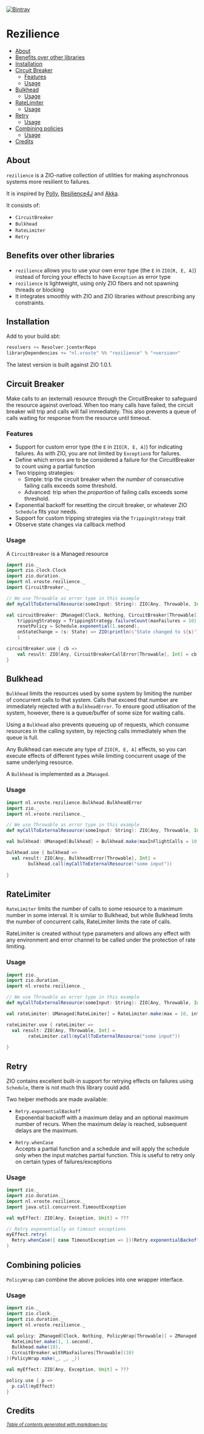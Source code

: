 [![Bintray](https://img.shields.io/bintray/v/vroste/maven/rezilience?label=latest)](https://bintray.com/vroste/maven/rezilience/_latestVersion)

# Rezilience

- [About](#about)
- [Benefits over other libraries](#benefits-over-other-libraries)
- [Installation](#installation)
- [Circuit Breaker](#circuit-breaker)
  * [Features](#features)
  * [Usage](#usage)
- [Bulkhead](#bulkhead)
  * [Usage](#usage-1)
- [RateLimiter](#ratelimiter)
  * [Usage](#usage-2)
- [Retry](#retry)
  * [Usage](#usage-3)
- [Combining policies](#combining-policies)
  * [Usage](#usage-4)
- [Credits](#credits)
## About

`rezilience` is a ZIO-native collection of utilities for making asynchronous systems more resilient to failures.

It is inspired by [Polly](https://github.com/App-vNext/Polly), [Resilience4J](https://github.com/resilience4j/resilience4j) and [Akka](https://doc.akka.io/docs/akka/current/common/circuitbreaker.html).

It consists of:

* `CircuitBreaker`
* `Bulkhead`
* `RateLimiter`
* `Retry`

## Benefits over other libraries
* `rezilience` allows you to use your own error type (the `E` in `ZIO[R, E, A]`) instead of forcing your effects to have `Exception` as error type
* `rezilience` is lightweight, using only ZIO fibers and not spawning threads or blocking
* It integrates smoothly with ZIO and ZIO libraries without prescribing any constraints.

## Installation

Add to your build.sbt:

```scala
resolvers += Resolver.jcenterRepo
libraryDependencies += "nl.vroste" %% "rezilience" % "<version>"
```

The latest version is built against ZIO 1.0.1.

## Circuit Breaker
Make calls to an (external) resource through the CircuitBreaker to safeguard the resource against overload. When too many calls have failed, the circuit breaker will trip and calls will fail immediately. This also prevents a queue of calls waiting for response from the resource until timeout.

### Features
* Support for custom error type (the `E` in `ZIO[R, E, A]`) for indicating failures. As with ZIO, you are not limited by `Exception`s for failures. 
* Define which errors are to be considered a failure for the CircuitBreaker to count using a partial function
* Two tripping strategies:
  * Simple: trip the circuit breaker when the _number_ of consecutive failing calls exceeds some threshold.
  * Advanced: trip when the _proportion_ of failing calls exceeds some threshold.
* Exponential backoff for resetting the circuit breaker, or whatever ZIO `Schedule` fits your needs.
* Support for custom tripping strategies via the `TrippingStrategy` trait
* Observe state changes via callback method

### Usage

A `CircuitBreaker` is a Managed resource

```scala
import zio._
import zio.clock.Clock
import zio.duration._
import nl.vroste.rezilience._
import CircuitBreaker._

// We use Throwable as error type in this example 
def myCallToExternalResource(someInput: String): ZIO[Any, Throwable, Int] = ???

val circuitBreaker: ZManaged[Clock, Nothing, CircuitBreaker[Throwable]] = CircuitBreaker.make[Throwable](
    trippingStrategy = TrippingStrategy.failureCount(maxFailures = 10),
    resetPolicy = Schedule.exponential(1.second),
    onStateChange = (s: State) => ZIO(println(s"State changed to ${s}")).ignore
    )

circuitBreaker.use { cb =>
    val result: ZIO[Any, CircuitBreakerCallError[Throwable], Int] = cb.call(myCallToExternalResource("some input"))
}
```

## Bulkhead

`Bulkhead` limits the resources used by some system by limiting the number of concurrent calls to that system. Calls that exceed that number are immediately rejected with a `BulkheadError`. To ensure good utilisation of the system, however, there is a queue/buffer of some size for waiting calls.
 
Using a `Bulkhead` also prevents queueing up of requests, which consume resources in the calling system, by rejecting calls immediately when the queue is full.

Any Bulkhead can execute any type of `ZIO[R, E, A]` effects, so you can execute effects of different types while limiting concurrent usage of the same underlying resource.

A `Bulkhead` is implemented as a `ZManaged`.

### Usage

```scala
import nl.vroste.rezilience.Bulkhead.BulkheadError
import zio._
import nl.vroste.rezilience._

// We use Throwable as error type in this example 
def myCallToExternalResource(someInput: String): ZIO[Any, Throwable, Int] = ???

val bulkhead: UManaged[Bulkhead] = Bulkhead.make(maxInFlightCalls = 10, maxQueueing = 32)

bulkhead.use { bulkhead =>
  val result: ZIO[Any, BulkheadError[Throwable], Int] =
        bulkhead.call(myCallToExternalResource("some input"))
       
}
```

## RateLimiter
`RateLimiter` limits the number of calls to some resource to a maximum number in some interval. It is similar to Bulkhead, but while Bulkhead limits the number of concurrent calls, RateLimiter limits the rate of calls.

RateLimiter is created without type parameters and allows any effect with any environment and error channel to be called under the protection of rate limiting.

### Usage

```scala
import zio._
import zio.duration._
import nl.vroste.rezilience._

// We use Throwable as error type in this example 
def myCallToExternalResource(someInput: String): ZIO[Any, Throwable, Int] = ???

val rateLimiter: UManaged[RateLimiter] = RateLimiter.make(max = 10, interval = 1.second)

rateLimiter.use { rateLimiter =>
  val result: ZIO[Any, Throwable, Int] =
        rateLimiter.call(myCallToExternalResource("some input"))
       
}
```

## Retry
ZIO contains excellent built-in support for retrying effects on failures using `Schedule`, there is not much this library could add.

Two helper methods are made available:

* `Retry.exponentialBackoff`  
  Exponential backoff with a maximum delay and an optional maximum number of recurs. When the maximum delay is reached, subsequent delays are the maximum. 
  
* `Retry.whenCase`  
  Accepts a partial function and a schedule and will apply the schedule only when the input matches partial function. This is useful to retry only on certain types of failures/exceptions
  
### Usage
  
```scala
import zio._
import zio.duration._
import nl.vroste.rezilience._
import java.util.concurrent.TimeoutException

val myEffect: ZIO[Any, Exception, Unit] = ???

// Retry exponentially on timeout exceptions
myEffect.retry(
  Retry.whenCase({ case TimeoutException => })(Retry.exponentialBackoff(min = 1.second, max = 1.minute))
)
```

## Combining policies

`PolicyWrap` can combine the above policies into one wrapper interface.

### Usage

```scala
import zio._
import zio.clock._
import zio.duration._
import nl.vroste.rezilience._

val policy: ZManaged[Clock, Nothing, PolicyWrap[Throwable]] = ZManaged.mapN(
  RateLimiter.make(1, 1.second),
  Bulkhead.make(10),
  CircuitBreaker.withMaxFailures[Throwable](10)
)(PolicyWrap.make(_, _, _))

val myEffect: ZIO[Any, Exception, Unit] = ???

policy.use { p => 
  p.call(myEffect)
}

```

## Credits
<small><i><a href='http://ecotrust-canada.github.io/markdown-toc/'>Table of contents generated with markdown-toc</a></i></small>
